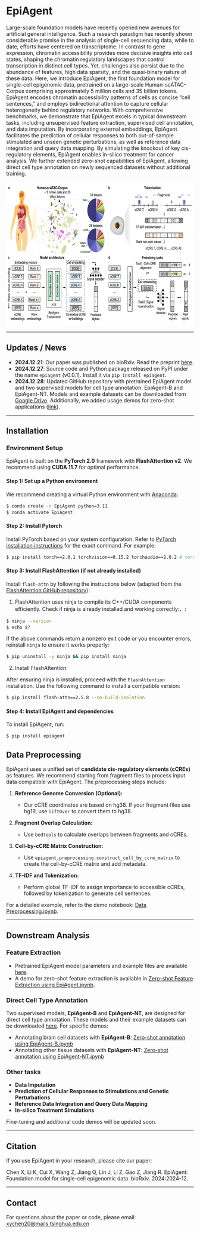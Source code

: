 # EpiAgent

Large-scale foundation models have recently opened new avenues for artificial general intelligence. Such a research paradigm has recently shown considerable promise in the analysis of single-cell sequencing data, while to date, efforts have centered on transcriptome. In contrast to gene expression, chromatin accessibility provides more decisive insights into cell states, shaping the chromatin regulatory landscapes that control transcription in distinct cell types. Yet, challenges also persist due to the abundance of features, high data sparsity, and the quasi-binary nature of these data. Here, we introduce EpiAgent, the first foundation model for single-cell epigenomic data, pretrained on a large-scale Human-scATAC-Corpus comprising approximately 5 million cells and 35 billion tokens. EpiAgent encodes chromatin accessibility patterns of cells as concise “cell sentences,” and employs bidirectional attention to capture cellular heterogeneity behind regulatory networks. With comprehensive benchmarks, we demonstrate that EpiAgent excels in typical downstream tasks, including unsupervised feature extraction, supervised cell annotation, and data imputation. By incorporating external embeddings, EpiAgent facilitates the prediction of cellular responses to both out-of-sample stimulated and unseen genetic perturbations, as well as reference data integration and query data mapping. By simulating the knockout of key cis-regulatory elements, EpiAgent enables in-silico treatment for cancer analysis. We further extended zero-shot capabilities of EpiAgent, allowing direct cell type annotation on newly sequenced datasets without additional training.

<p align="center">
  <img src="https://github.com/xy-chen16/EpiAgent/blob/main/inst/model.png" width="700" height="385" alt="image">
</p>

---

## Updates / News

- **2024.12.21**: Our paper was published on bioRxiv. Read the preprint [here](https://www.biorxiv.org/content/10.1101/2024.12.19.629312v1).
- **2024.12.27**: Source code and Python package released on PyPI under the name `epiagent` (v0.0.1). Install it via `pip install epiagent`.
- **2024.12.28**: Updated GitHub repository with pretrained EpiAgent model and two supervised models for cell type annotation: EpiAgent-B and EpiAgent-NT. Models and example datasets can be downloaded from [Google Drive](https://drive.google.com/drive/folders/1WlNykSCNtZGsUp2oG0dw3cDdVKYDR-iX?usp=sharing). Additionally, we added usage demos for zero-shot applications ([link](https://github.com/xy-chen16/EpiAgent/demo/)).

---

## Installation

### Environment Setup

EpiAgent is built on the **PyTorch 2.0** framework with **FlashAttention v2**. We recommend using **CUDA 11.7** for optimal performance.

#### Step 1: Set up a Python environment

We recommend creating a virtual Python environment with [Anaconda](https://docs.anaconda.com/free/anaconda/install/linux/):

```bash
$ conda create -n EpiAgent python=3.11
$ conda activate EpiAgent
```
#### Step 2: Install Pytorch

Install PyTorch based on your system configuration. Refer to [PyTorch installation instructions](https://pytorch.org/get-started/previous-versions/) for the exact command. For example:

```bash
$ pip install torch==2.0.1 torchvision==0.15.2 torchaudio==2.0.2 # torch 2.0.1 + cuda 11.7
```

#### Step 3: Install FlashAttention (if not already installed)

Install `flash-attn` by following the instructions below (adapted from the [FlashAttention GitHub repository](https://github.com/Dao-AILab/flash-attention/tree/v2.7.2)):

1. FlashAttention uses ninja to compile its C++/CUDA components efficiently. Check if ninja is already installed and working correctly:、:

```bash
$ ninja --version
$ echo $?
```

If the above commands return a nonzero exit code or you encounter errors, reinstall `ninja` to ensure it works properly:

```bash
$ pip uninstall -y ninja && pip install ninja
```

2. Install FlashAttention:

After ensuring ninja is installed, proceed with the `FlashAttention` installation. Use the following command to install a compatible version:

```bash
$ pip install flash-attn==2.5.8 --no-build-isolation
```

#### Step 4: Install EpiAgent and dependencies

To install EpiAgent, run:

```bash
$ pip install epiagent
```

## Data Preprocessing

EpiAgent uses a unified set of **candidate cis-regulatory elements (cCREs)** as features. We recommend starting from fragment files to process input data compatible with EpiAgent. The preprocessing steps include:

1. **Reference Genome Conversion (Optional):**
   - Our cCRE coordinates are based on hg38. If your fragment files use hg19, use `liftOver` to convert them to hg38.

2. **Fragment Overlap Calculation:**
   - Use `bedtools` to calculate overlaps between fragments and cCREs.

3. **Cell-by-cCRE Matrix Construction:**
   - Use `epiagent.preprocessing.construct_cell_by_ccre_matrix` to create the cell-by-cCRE matrix and add metadata.

4. **TF-IDF and Tokenization:**
   - Perform global TF-IDF to assign importance to accessible cCREs, followed by tokenization to generate cell sentences.

For a detailed example, refer to the demo notebook: [Data Preprocessing.ipynb](https://github.com/xy-chen16/EpiAgent/demo/Data%20Preprocessing.ipynb).

---

## Downstream Analysis

### Feature Extraction
- Pretrained EpiAgent model parameters and example files are available [here](https://drive.google.com/drive/folders/1WlNykSCNtZGsUp2oG0dw3cDdVKYDR-iX?usp=sharing).
- A demo for zero-shot feature extraction is available in [Zero-shot Feature Extraction using EpiAgent.ipynb](https://github.com/xy-chen16/EpiAgent/demo/Zero-shot%20Feature%20Extraction%20using%20EpiAgent.ipynb).

### Direct Cell Type Annotation

Two supervised models, **EpiAgent-B** and **EpiAgent-NT**, are designed for direct cell type annotation. These models and their example datasets can be downloaded [here](https://drive.google.com/drive/folders/1WlNykSCNtZGsUp2oG0dw3cDdVKYDR-iX?usp=sharing). For specific demos:

- Annotating brain cell datasets with **EpiAgent-B**: [Zero-shot annotation using EpiAgent-B.ipynb](https://github.com/xy-chen16/EpiAgent/demo/Zero-shot%20annotation%20using%20EpiAgent-B.ipynb)
- Annotating other tissue datasets with **EpiAgent-NT**: [Zero-shot annotation using EpiAgent-NT.ipynb](https://github.com/xy-chen16/EpiAgent/demo/Zero-shot%20annotation%20using%20EpiAgent-NT.ipynb)

### Other tasks
- **Data Imputation**
- **Prediction of Cellular Responses to Stimulations and Genetic Perturbations**
- **Reference Data Integration and Query Data Mapping**
- **In-silico Treatment Simulations**

Fine-tuning and additional code demos will be updated soon.

---

## Citation

If you use EpiAgent in your research, please cite our paper:

Chen X, Li K, Cui X, Wang Z, Jiang Q, Lin J, Li Z, Gao Z, Jiang R. EpiAgent: Foundation model for single-cell epigenomic data. bioRxiv. 2024:2024-12.

---

## Contact

For questions about the paper or code, please email: xychen20@mails.tsinghua.edu.cn

